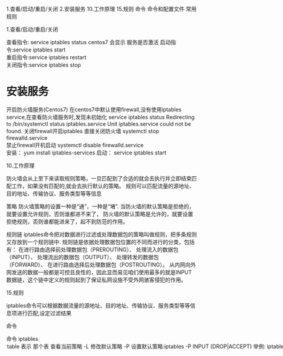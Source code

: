 
1.查看/启动/重启/关闭
2.安装服务
10.工作原理
15.规则
命令
命令和配置文件
常用规则


1.查看/启动/重启/关闭

查看指令:	service iptables status
centos7 会显示 服务是否激活
启动指令:service iptables start   
重启指令:service iptables restart   
关闭指令:service iptables stop  
 

# 安装服务

开启防火墙服务(Centos7)
在centos7中默认使用firewall,没有使用iptables service,在查看防火墙服务时,发现未初始化
service iptables status
Redirecting to /bin/systemctl status  iptables.service
Unit iptables.service could not be found.
关闭firewall开启iptables
直接关闭防火墙
systemctl stop firewalld.service  
禁止firewall开机启动 
systemctl disable firewalld.service  
安装：
yum install iptables-services
启动：
service iptables start




10.工作原理

防火墙会从上至下来读取规则策略，一旦匹配到了合适的就会去执行并立即结束匹配工作，如果没有匹配的,就会去执行默认的策略。
规则可以匹配流量的源地址、目的地址、传输协议、服务类型等等信息

策略
防火墙策略的设置一种是“通”，一种是“堵”.
当防火墙的默认策略是拒绝的，就要设置允许规则，否则谁都进不来了，
防火墙的默认策略是允许的，就要设置拒绝规则，否则谁都能进来了，起不到防范的作用。

规则链
iptables命令把对数据进行过滤或处理数据包的策略叫做规则，把多条规则又存放到一个规则链中.
规则链是依据处理数据包位置的不同而进行的分类，包括有：
在进行路由选择前处理数据包（PREROUTING）、
处理流入的数据包（INPUT）、
处理流出的数据包（OUTPUT）、
处理转发的数据包（FORWARD）、
在进行路由选择后处理数据包（POSTROUTING）。
从内网向外网发送的数据一般都是可控且良性的，因此显而易见咱们使用最多的就是INPUT数据链，这个链中定义的规则起到了保证私网设施不受外网骇客侵犯的作用。


15.规则

iptables命令可以根据数据流量的源地址、目的地址、传输协议、服务类型等等信息项进行匹配,设定过滤结果


命令

命令
iptables <table> <option>  <param>

table  表示 那个表

查看当前策略
-L    
修改默认策略
-P	设置默认策略:iptables -P INPUT (DROP|ACCEPT)
举例:
iptables -P INPUT DROP	
把INPUT链的默认策略改为DROP  (注意只能有DROP|ACCEPT)
清空策略
-F	(谨慎执行,会清空策略,但是不会重置默认策略)
添加策略
-A			在规则链的末尾加入新规则(append)
-I			num	在规则链的头部加入新规则
-D			num	删除某一条规则
举例:
iptables    -I   INPUT   -p   icmp   -j   ACCEPT    

-s			匹配来源地址IP/MASK，加叹号"!"表示除这个IP外。
-d			匹配目标地址
-i			网卡名称	匹配从这块网卡流入的数据
-o			网卡名称	匹配从这块网卡流出的数据

-p			匹配协议,如tcp,udp,icmp
--dport 		num	匹配目标端口号
--sport 		num	匹配来源端口号

- j			设定处理结果
iptables命令术语中是ACCEPT（允许流量通过）、LOG（记录日志信息）、REJECT（拒绝流量通过）、DROP（拒绝流量通过）。允许动作和记录日志工作都比较好理解，着重需要讲解的是这两条拒绝动作的不同点，其中REJECT和DROP的动作操作都是把数据包拒绝，DROP是直接把数据包抛弃不响应，而REJECT会拒绝后再回复一条“您的信息我已收到，但被扔掉了”，让对方清晰的看到数据被拒绝的响应。就好比说您有一天正在家里看电视，突然有人敲门，透过“猫眼”一看是推销商品的，咱们如果不需要的情况下就会直接拒绝他们（REJECT）。但如果透过“猫眼”看到的是债主带了几十个小弟来讨债，这种情况不光要拒绝开门，还要默不作声，伪装成自己不在家的样子（DROP），这就是两种拒绝动作的不同之处。
把Linux系统设置成REJECT拒绝动作策略后，对方会看到本机的端口不可达的响应：
[root@linuxprobe ~]# ping -c 4 192.168.10.10
PING 192.168.10.10 (192.168.10.10) 56(84) bytes of data.
From 192.168.10.10 icmp_seq=1 Destination Port Unreachable
From 192.168.10.10 icmp_seq=2 Destination Port Unreachable
From 192.168.10.10 icmp_seq=3 Destination Port Unreachable
From 192.168.10.10 icmp_seq=4 Destination Port Unreachable
--- 192.168.10.10 ping statistics ---
4 packets transmitted, 0 received, +4 errors, 100% packet loss, time 3002ms

把Linux系统设置成DROP拒绝动作策略后，对方会看到本机响应超时的提醒，无法判断流量是被拒绝，还是对方主机当前不在线：
[root@linuxprobe ~]# ping -c 4 192.168.10.10
PING 192.168.10.10 (192.168.10.10) 56(84) bytes of data.

--- 192.168.10.10 ping statistics ---
4 packets transmitted, 0 received, 100% packet loss, time 3000ms


命令和配置文件

执行完命令以后,规则将立刻执行,并可以用-L命令查看
但是命令并不会被持久化
在重启以后(系统或者iptables服务),系统将使用配置文件( /etc/sysconfig/iptables)重建规则
所以,执行完命令以后,执行一下保存命令 service iptables save,制定的规则就会加入配置文件中永久的生效下去

也不建议直接修改配置文件,因为容易改错,



常用规则

0.模板
*filter
:INPUT DROP [0:0]
:FORWARD DROP [0:0]
:OUTPUT ACCEPT [70:7588]
-A INPUT -p tcp -m tcp --dport 22 -j ACCEPT
-A INPUT -p icmp -j ACCEPT
COMMIT


1.把INPUT,FORWORD的默认策略设置为DROP
:INPUT DROP [0:0]
:FORWARD DROP [0:0]
:OUTPUT ACCEPT [782:81425]
2.添加INPUT的ICMP规则
-A INPUT -p icmp -m icmp --icmp-type any -j ACCEPT
ICMP:
ICMP是:Internet 控制信息协议（ICMP）是 IP 组的一个整合部分。通过 IP 包传送的 ICMP 信息主要用于涉及网络操作或错误操作的不可达信息。 ICMP 包发送是不可靠的，所以主机不能依靠接收 ICMP 包解决任何网络问题。ICMP不象TCP或UDP有端口，但它确实含有两个域：类型(type)和代码(code)。而且这些域的作用和端口也完全不同。
Ping用到的是ICMP协议。不是端口



10.只允许特定的ip

向INPUT链中添加拒绝来自于指定192.168.10.5主机访问本机80端口（web服务）的防火墙策略：
 iptables -I INPUT -p tcp -s 192.168.10.5 --dport 80 -j REJECT

向INPUT链中添加拒绝所有人访问本机12345端口的防火墙策略：
[root@linuxprobe ~]# iptables -I INPUT -p tcp --dport 12345 -j REJECT
[root@linuxprobe ~]# iptables -I INPUT -p udp --dport 12345 -j REJECT

防火墙策略是按照从上至下顺序匹配的，因此请一定要记得把允许动作放到拒绝动作上面，否则所有的流量就先被拒绝掉了
设置INPUT链只允许指定网段访问本机的22端口，拒绝其他所有主机的数据请求流量：
[root@linuxprobe ~]# iptables -I INPUT -s 192.168.10.0/24 -p tcp --dport 22 -j ACCEPT
[root@linuxprobe ~]# iptables -A INPUT -p tcp --dport 22 -j REJECT

向INPUT链中添加拒绝所有主机不能访问本机1000至1024端口的防火墙策略：
[root@linuxprobe ~]# iptables -A INPUT -p tcp --dport 1000:1024 -j REJECT
[root@linuxprobe ~]# iptables -A INPUT -p udp --dport 1000:1024 -j REJECT




